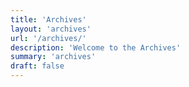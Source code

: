 ```yaml
---
title: 'Archives' 
layout: 'archives'
url: '/archives/' 
description: 'Welcome to the Archives'
summary: 'archives' 
draft: false
---
```

